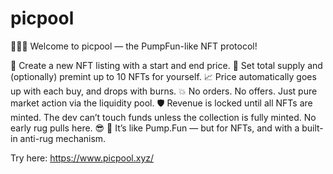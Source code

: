 # picpool

🚀🚀🚀 Welcome to picpool — the PumpFun-like NFT protocol!

🎯 Create a new NFT listing with a start and end price.
🧮 Set total supply and (optionally) premint up to 10 NFTs for yourself.
📈 Price automatically goes up with each buy, and drops with burns.
💥 No orders. No offers. Just pure market action via the liquidity pool.
🛡️ Revenue is locked until all NFTs are minted. The dev can’t touch funds unless the collection is fully minted. No early rug pulls here. 😎
🧠 It’s like Pump.Fun — but for NFTs, and with a built-in anti-rug mechanism.

Try here: https://www.picpool.xyz/
